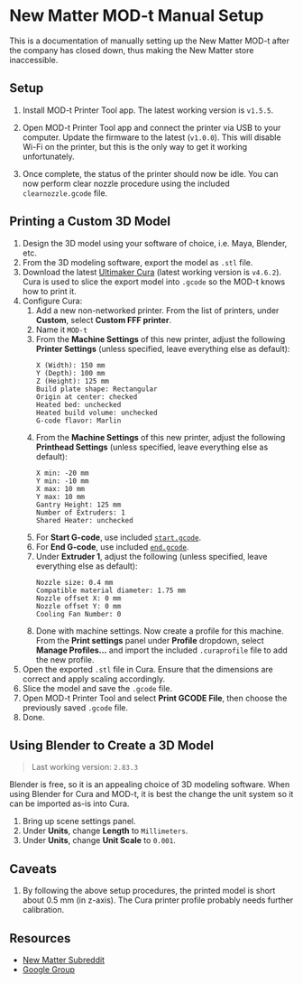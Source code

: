 # New Matter MOD-t Manual Setup

This is a documentation of manually setting up the New Matter MOD-t after the company has closed down, thus making the New Matter store inaccessible.

## Setup

1. Install MOD-t Printer Tool app. The latest working version is `v1.5.5`.

2. Open MOD-t Printer Tool app and connect the printer via USB to your computer. Update the firmware to the latest (`v1.0.0`). This will disable Wi-Fi on the printer, but this is the only way to get it working unfortunately.

3. Once complete, the status of the printer should now be idle. You can now perform clear nozzle procedure using the included `clearnozzle.gcode` file.

## Printing a Custom 3D Model

1. Design the 3D model using your software of choice, i.e. Maya, Blender, etc.
2. From the 3D modeling software, export the model as `.stl` file.
3. Download the latest [Ultimaker Cura](https://ultimaker.com/software/ultimaker-cura) (latest working version is `v4.6.2`). Cura is used to slice the export model into `.gcode` so the MOD-t knows how to print it.
4. Configure Cura:
    1. Add a new non-networked printer. From the list of printers, under **Custom**, select **Custom FFF printer**.
    2. Name it `MOD-t`
    3. From the **Machine Settings** of this new printer, adjust the following **Printer Settings** (unless specified, leave everything else as default):
        ```
        X (Width): 150 mm
        Y (Depth): 100 mm
        Z (Height): 125 mm
        Build plate shape: Rectangular
        Origin at center: checked
        Heated bed: unchecked
        Heated build volume: unchecked
        G-code flavor: Marlin
        ```
    4. From the **Machine Settings** of this new printer, adjust the following **Printhead Settings** (unless specified, leave everything else as default):
        ```
        X min: -20 mm
        Y min: -10 mm
        X max: 10 mm
        Y max: 10 mm
        Gantry Height: 125 mm
        Number of Extruders: 1
        Shared Heater: unchecked
        ```
    5. For **Start G-code**, use included [`start.gcode`](gcodes/start.gcode).
    6. For **End G-code**, use included [`end.gcode`](gcodes/end.gcode).
    7. Under **Extruder 1**, adjust the following (unless specified, leave everything else as default):
        ```
        Nozzle size: 0.4 mm
        Compatible material diameter: 1.75 mm
        Nozzle offset X: 0 mm
        Nozzle offset Y: 0 mm
        Cooling Fan Number: 0
        ```
    8. Done with machine settings. Now create a profile for this machine. From the **Print settings** panel under **Profile** dropdown, select **Manage Profiles...** and import the included `.curaprofile` file to add the new profile.
5. Open the exported `.stl` file in Cura. Ensure that the dimensions are correct and apply scaling accordingly.
6. Slice the model and save the `.gcode` file.
7. Open MOD-t Printer Tool and select **Print GCODE File**, then choose the previously saved `.gcode` file.
8. Done.

## Using Blender to Create a 3D Model

> Last working version: `2.83.3`

Blender is free, so it is an appealing choice of 3D modeling software. When using Blender for Cura and MOD-t, it is best the change the unit system so it can be imported as-is into Cura.

1. Bring up scene settings panel.
2. Under **Units**, change **Length** to `Millimeters`.
3. Under **Units**, change **Unit Scale** to `0.001`.

## Caveats

1. By following the above setup procedures, the printed model is short about 0.5 mm (in z-axis). The Cura printer profile probably needs further calibration.

## Resources

- [New Matter Subreddit](https://www.reddit.com/r/newmatter/)
- [Google Group](https://groups.google.com/g/mod-t)
